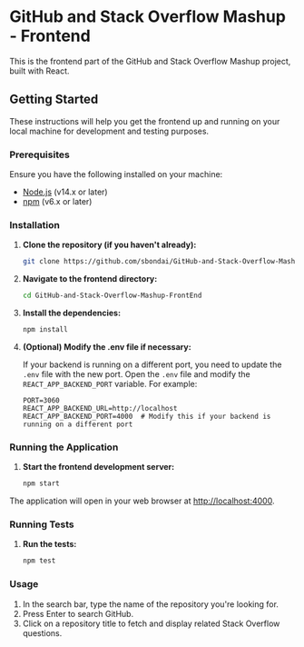 # GitHub and Stack Overflow Mashup - Frontend

This is the frontend part of the GitHub and Stack Overflow Mashup project, built with React.

## Getting Started

These instructions will help you get the frontend up and running on your local machine for development and testing purposes.

### Prerequisites

Ensure you have the following installed on your machine:

- [Node.js](https://nodejs.org/en/download/) (v14.x or later)
- [npm](https://www.npmjs.com/get-npm) (v6.x or later)

### Installation

1. **Clone the repository (if you haven't already):**

   ```bash
   git clone https://github.com/sbondai/GitHub-and-Stack-Overflow-Mashup-FrontEnd.git
   ```

2. **Navigate to the frontend directory:**

   ```bash
   cd GitHub-and-Stack-Overflow-Mashup-FrontEnd
   ```

3. **Install the dependencies:**

   ```bash
   npm install
   ```

4. **(Optional) Modify the .env file if necessary:**

   If your backend is running on a different port, you need to update the `.env` file with the new port. Open the `.env` file and modify the `REACT_APP_BACKEND_PORT` variable. For example:

   ```
   PORT=3060
   REACT_APP_BACKEND_URL=http://localhost
   REACT_APP_BACKEND_PORT=4000  # Modify this if your backend is running on a different port
   ```

### Running the Application

1. **Start the frontend development server:**

   ```bash
   npm start
   ```

The application will open in your web browser at [http://localhost:4000](http://localhost:4000).

### Running Tests

1. **Run the tests:**

   ```bash
   npm test
   ```

### Usage

1. In the search bar, type the name of the repository you're looking for.
2. Press Enter to search GitHub.
3. Click on a repository title to fetch and display related Stack Overflow questions.
